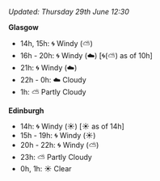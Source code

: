 *Updated: Thursday 29th June 12:30*

**Glasgow**

* 14h, 15h: :cyclone: Windy (:partly_sunny:)
* 16h - 20h: :cyclone: Windy (:cloud:) [:cyclone:(:partly_sunny:) as of 10h]
* 21h: :cyclone: Windy (:cloud:)
* 22h - 0h: :cloud: Cloudy
* 1h: :partly_sunny: Partly Cloudy

**Edinburgh**

* 14h: :cyclone: Windy (:sunny:) [:sunny: as of 14h]
* 15h - 19h: :cyclone: Windy (:sunny:)
* 20h - 22h: :cyclone: Windy (:partly_sunny:)
* 23h: :partly_sunny: Partly Cloudy
* 0h, 1h: :sunny: Clear
